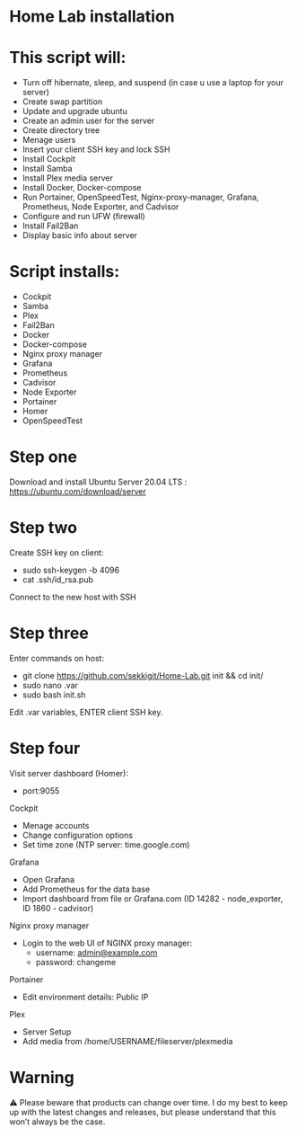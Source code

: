 # Home Lab installation

# This script will:

   - Turn off hibernate, sleep, and suspend (in case u use a laptop for your server)
   - Create swap partition
   - Update and upgrade ubuntu
   - Create an admin user for the server
   - Create directory tree
   - Menage users
   - Insert your client SSH key and lock SSH
   - Install Cockpit
   - Install Samba
   - Install Plex media server
   - Install Docker, Docker-compose
   - Run Portainer, OpenSpeedTest, Nginx-proxy-manager, Grafana, Prometheus, Node Exporter, and Cadvisor
   - Configure and run UFW (firewall)
   - Install Fail2Ban
   - Display basic info about server

# Script installs: 

   - Cockpit
   - Samba
   - Plex
   - Fail2Ban
   - Docker
   - Docker-compose
   - Nginx proxy manager
   - Grafana
   - Prometheus
   - Cadvisor
   - Node Exporter
   - Portainer
   - Homer
   - OpenSpeedTest


# Step one

Download and install Ubuntu Server 20.04 LTS : https://ubuntu.com/download/server


# Step two

Create SSH key on client:
   - sudo ssh-keygen -b 4096
   - cat .ssh/id_rsa.pub
   
Connect to the new host with SSH


# Step three

Enter commands on host:
   - git clone https://github.com/sekkigit/Home-Lab.git init && cd init/
   - sudo nano .var
   - sudo bash init.sh

Edit .var variables, ENTER client SSH key.


# Step four

Visit server dashboard (Homer):
   - port:9055

Cockpit
   - Menage accounts
   - Change configuration options
   - Set time zone (NTP server: time.google.com)

Grafana
   - Open Grafana
   - Add Prometheus for the data base
   - Import dashboard from file or Grafana.com (ID 14282 - node_exporter, ID 1860 - cadvisor)

Nginx proxy manager
   - Login to the web UI of NGINX proxy manager:
      - username: admin@example.com
      - password: changeme

Portainer
   - Edit environment details: Public IP

Plex
   - Server Setup
   - Add media from /home/USERNAME/fileserver/plexmedia


# Warning

⚠️ Please beware that products can change over time. I do my best to keep up with the latest changes and releases, but please understand that this won’t always be the case.